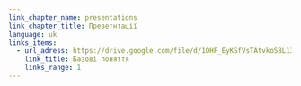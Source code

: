 ```yaml
---
link_chapter_name: presentations
link_chapter_title: Презетнтації
language: uk
links_items:
  - url_adress: https://drive.google.com/file/d/1OHF_EyKSfVsTAtvkoS8L13qCWNWXINU8/view
    link_title: Базові поняття
    links_range: 1
---
```

